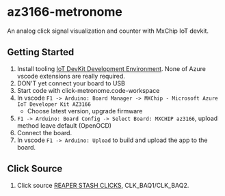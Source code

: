 # az3166-metronome

An analog click signal visualization and counter with MxChip IoT devkit.

## Getting Started

1. Install tooling [IoT DevKit Development Environment](https://docs.microsoft.com/en-us/azure/iot-hub/iot-hub-arduino-iot-devkit-az3166-get-started#prepare-the-development-environment). None of Azure vscode extensions are really required.
1. DON'T yet connect your board to USB
1. Start code with click-metronome.code-workspace
1. In vscode `F1 -> Arduino: Board Manager -> MXChip - Microsoft Azure IoT Developer Kit AZ3166`
    - Choose latest version, upgrade firmware
1. `F1 -> Arduino: Board Config -> Select Board: MXCHIP az3166`, upload method leave default (OpenOCD)
1. Connect the board.
1. In vscode `F1 -> Arduino: Upload` to build and upload the app to the board.

## Click Source

1. Click source [REAPER STASH CLICKS](https://stash.reaper.fm/v/429/CLICKS.zip), CLK_BAQ1/CLK_BAQ2.
